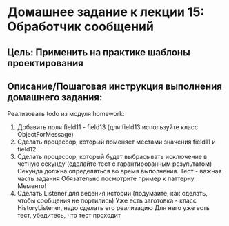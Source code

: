 # Домашнее задание к лекции 15: Обработчик сообщений

## Цель: Применить на практике шаблоны проектирования

## Описание/Пошаговая инструкция выполнения домашнего задания: 

Реализовать todo из модуля homework:

1) Добавить поля field11 - field13 (для field13 используйте класс ObjectForMessage)
2) Сделать процессор, который поменяет местами значения field11 и field12 
3) Сделать процессор, который будет выбрасывать исключение в четную секунду (сделайте тест с гарантированным результатом)
   Секунда должна определяться во время выполнения.
   Тест - важная часть задания
   Обязательно посмотрите пример к паттерну Мементо!
4) Сделать Listener для ведения истории (подумайте, как сделать, чтобы сообщения не портились)
   Уже есть заготовка - класс HistoryListener, надо сделать его реализацию
   Для него уже есть тест, убедитесь, что тест проходит
